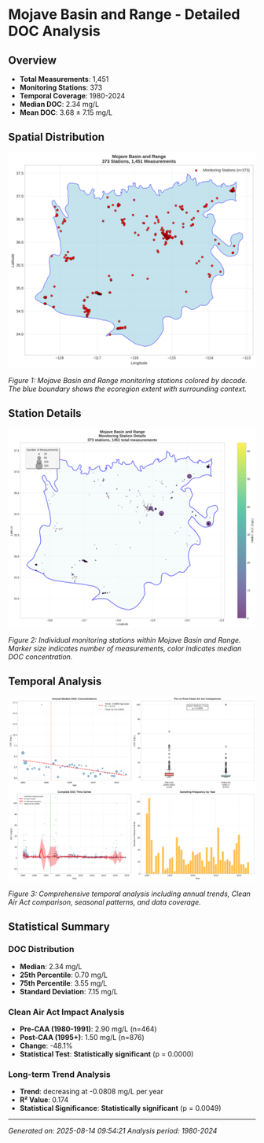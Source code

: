 # Mojave Basin and Range - Detailed DOC Analysis

## Overview
- **Total Measurements**: 1,451
- **Monitoring Stations**: 373
- **Temporal Coverage**: 1980-2024
- **Median DOC**: 2.34 mg/L
- **Mean DOC**: 3.68 ± 7.15 mg/L

## Spatial Distribution

![Ecoregion Overview](Mojave_Basin_and_Range_overview_map.png)

*Figure 1: Mojave Basin and Range monitoring stations colored by decade. The blue boundary shows the ecoregion extent with surrounding context.*

## Station Details

![Station Details](Mojave_Basin_and_Range_stations.png)

*Figure 2: Individual monitoring stations within Mojave Basin and Range. Marker size indicates number of measurements, color indicates median DOC concentration.*

## Temporal Analysis

![Time Series Analysis](Mojave_Basin_and_Range_timeseries.png)

*Figure 3: Comprehensive temporal analysis including annual trends, Clean Air Act comparison, seasonal patterns, and data coverage.*

## Statistical Summary

### DOC Distribution
- **Median**: 2.34 mg/L
- **25th Percentile**: 0.70 mg/L  
- **75th Percentile**: 3.55 mg/L
- **Standard Deviation**: 7.15 mg/L

### Clean Air Act Impact Analysis

- **Pre-CAA (1980-1991)**: 2.90 mg/L (n=464)
- **Post-CAA (1995+)**: 1.50 mg/L (n=876)
- **Change**: -48.1%
- **Statistical Test**: **Statistically significant** (p = 0.0000)

### Long-term Trend Analysis

- **Trend**: decreasing at -0.0808 mg/L per year
- **R² Value**: 0.174
- **Statistical Significance**: **Statistically significant** (p = 0.0049)


---
*Generated on: 2025-08-14 09:54:21*
*Analysis period: 1980-2024*
